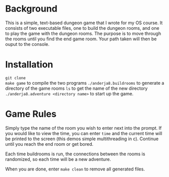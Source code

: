# Background
This is a simple, text-based dungeon game that I wrote for my OS course. It consists of two executable files,
one to build the dungeon rooms, and one to play the game with the dungeon rooms. The purpose is to move through
the rooms until you find the end game room. Your path taken will then be ouput to the console.

# Installation
`git clone`  
`make game` to compile the two programs
`./anderja8.buildrooms` to generate a directory of the game rooms
`ls` to get the name of the new directory
`./anderja8.adventure <directory name>` to start up the game.

# Game Rules
Simply type the name of the room you wish to enter next into the prompt. If you would like to view the time, you can enter `time`
and the current time will be printed to the screen (this demos simple multithreading in c). Continue until you reach the end room
or get bored.

Each time buildrooms is run, the connections between the rooms is randomized, so each time will be a new adventure.

When you are done, enter `make clean` to remove all generated files.
